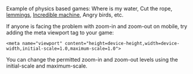 Example of physics based games:
Where is my water, Cut the rope, [lemmings](http://en.wikipedia.org/wiki/Lemmings_(video_game)), [Incredible machine](http://en.wikipedia.org/wiki/The_Incredible_Machine_(series)), Angry birds, etc.

If anyone is facing the problem with zoom-in and zoom-out on mobile, try adding the meta viewport tag to your game:
```
<meta name="viewport" content="height=device-height,width=device-width,initial-scale=1.0,maximum-scale=1.0"> 
```
You can change the permitted zoom-in and zoom-out levels using the initial-scale and maximum-scale.
